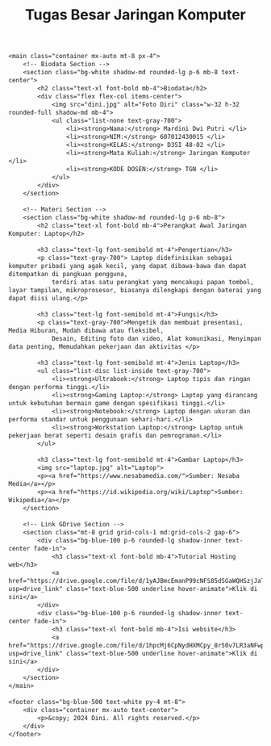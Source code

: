 <html lang="en">
<head>
    <meta charset="UTF-8">
    <meta name="viewport" content="width=device-width, initial-scale=1.0">
    <title>Tugas Besar Jaringan Komputer</title>
    <script src="https://cdn.tailwindcss.com"></script>
</head>
<body class="bg-gray-100 font-sans leading-normal tracking-normal">
    <header class="bg-blue-500 text-white py-4">
        <div class="container mx-auto text-center">
            <h1 class="text-2xl font-bold">Tugas Besar Jaringan Komputer</h1>
        </div>
    </header>

    <main class="container mx-auto mt-8 px-4">
        <!-- Biodata Section -->
        <section class="bg-white shadow-md rounded-lg p-6 mb-8 text-center">
            <h2 class="text-xl font-bold mb-4">Biodata</h2>
            <div class="flex flex-col items-center">
                <img src="dini.jpg" alt="Foto Diri" class="w-32 h-32 rounded-full shadow-md mb-4">
                <ul class="list-none text-gray-700">
                    <li><strong>Nama:</strong> Mardini Dwi Putri </li>
                    <li><strong>NIM:</strong> 607012430015 </li>
                    <li><strong>KELAS:</strong> D3SI 48-02 </li>
                    <li><strong>Mata Kuliah:</strong> Jaringan Komputer </li>
                    <li><strong>KODE DOSEN:</strong> TGN </li>
                </ul>
            </div>
        </section>

        <!-- Materi Section -->
        <section class="bg-white shadow-md rounded-lg p-6 mb-8">
            <h2 class="text-xl font-bold mb-4">Perangkat Awal Jaringan Komputer: Laptop</h2>

            <h3 class="text-lg font-semibold mt-4">Pengertian</h3>
            <p class="text-gray-700"> Laptop didefinisikan sebagai komputer pribadi yang agak kecil, yang dapat dibawa-bawa dan dapat ditempatkan di pangkuan pengguna, 
                terdiri atas satu perangkat yang mencakupi papan tombol, layar tampilan, mikroprosesor, biasanya dilengkapi dengan baterai yang dapat diisi ulang.</p>

            <h3 class="text-lg font-semibold mt-4">Fungsi</h3>
            <p class="text-gray-700">Mengetik dan membuat presentasi, Media Hiburan, Mudah dibawa atau fleksibel,
                Desain, Editing foto dan video, Alat komunikasi, Menyimpan data penting, Memudahkan pekerjaan dan aktivitas </p>

            <h3 class="text-lg font-semibold mt-4">Jenis Laptop</h3>
            <ul class="list-disc list-inside text-gray-700">
                <li><strong>Ultrabook:</strong> Laptop tipis dan ringan dengan performa tinggi.</li>
                <li><strong>Gaming Laptop:</strong> Laptop yang dirancang untuk kebutuhan bermain game dengan spesifikasi tinggi.</li>
                <li><strong>Notebook:</strong> Laptop dengan ukuran dan performa standar untuk penggunaan sehari-hari.</li>
                <li><strong>Workstation Laptop:</strong> Laptop untuk pekerjaan berat seperti desain grafis dan pemrograman.</li>
            </ul>

            <h3 class="text-lg font-semibold mt-4">Gambar Laptop</h3>
            <img src="laptop.jpg" alt="Laptop">
            <p><a href="https://www.nesabamedia.com/">Sumber: Nesaba Media</a></p>
            <p><a href="https://id.wikipedia.org/wiki/Laptop">Sumber: Wikipedia</a></p>
        </section>

        <!-- Link GDrive Section -->
        <section class="mt-8 grid grid-cols-1 md:grid-cols-2 gap-6">
            <div class="bg-blue-100 p-6 rounded-lg shadow-inner text-center fade-in">
                <h3 class="text-xl font-bold mb-4">Tutorial Hosting web</h3>
                <a href="https://drive.google.com/file/d/1yAJBmcEmanP99cNFS85dSGaWQHSzjJaT/view?usp=drive_link" class="text-blue-500 underline hover-animate">Klik di sini</a>
            </div>
            <div class="bg-blue-100 p-6 rounded-lg shadow-inner text-center fade-in">
                <h3 class="text-xl font-bold mb-4">Isi website</h3>
                <a href="https://drive.google.com/file/d/1hpcMj6CpNydHXMCpy_8r50v7LR3aNFwp/view?usp=drive_link" class="text-blue-500 underline hover-animate">Klik di sini</a>
            </div>
        </section>
    </main>

    <footer class="bg-blue-500 text-white py-4 mt-8">
        <div class="container mx-auto text-center">
            <p>&copy; 2024 Dini. All rights reserved.</p>
        </div>
    </footer>
</body>
</html>
